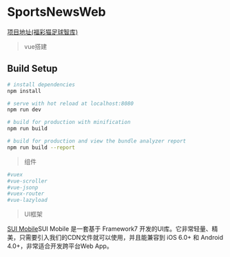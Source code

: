 # SportsNewsWeb
[项目地址(福彩猫足球智库)](https://sports.fcaimao.com/zqzk/#/)
> vue搭建


## Build Setup

``` bash
# install dependencies
npm install

# serve with hot reload at localhost:8080
npm run dev

# build for production with minification
npm run build

# build for production and view the bundle analyzer report
npm run build --report
```
> 组件
``` bash
#vuex
#vue-scroller
#vue-jsonp
#vuex-router
#vue-lazyload
```
> UI框架

[SUI Mobile](http://m.sui.taobao.org/)SUI Mobile 是一套基于 Framework7 开发的UI库。它非常轻量、精美，只需要引入我们的CDN文件就可以使用，并且能兼容到 iOS 6.0+ 和 Android 4.0+，非常适合开发跨平台Web App。




